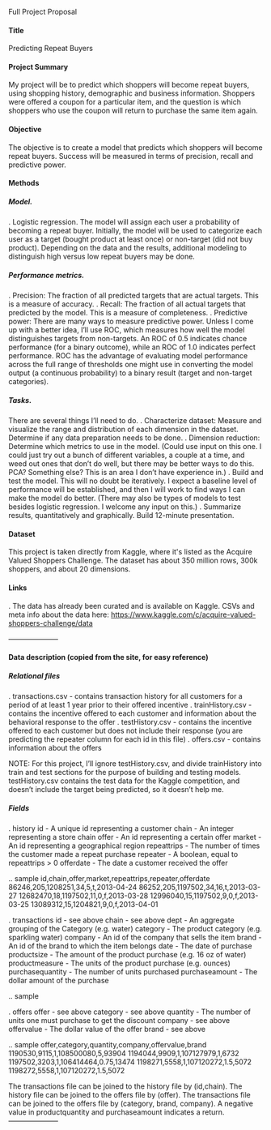 Full Project Proposal

#### Title
Predicting Repeat Buyers

#### Project Summary
My project will be to predict which shoppers will become repeat buyers, using shopping history, demographic and business information.  Shoppers were offered a coupon for a particular item, and the question is which shoppers who use the coupon will return to purchase the same item again.

#### Objective
The objective is to create a model that predicts which shoppers will become repeat buyers.  Success will be measured in terms of precision, recall and predictive power. 

#### Methods
##### Model.
. Logistic regression.  The model will assign each user a probability of becoming a repeat buyer.  Initially, the model will be used to categorize each user as a target (bought product at least once) or non-target (did not buy product).  Depending on the data and the results, additional modeling to distinguish high versus low repeat buyers may be done. 

##### Performance metrics.
. Precision:  The fraction of all predicted targets that are actual targets.  This is a measure of accuracy.
. Recall:  The fraction of all actual targets that predicted by the model.  This is a measure of completeness.
. Predictive power:  There are many ways to measure predictive power.  Unless I come up with a better idea, I’ll use ROC, which measures how well the model distinguishes targets from non-targets.  An ROC of 0.5 indicates chance performance (for a binary outcome), while an ROC of 1.0 indicates perfect performance.  ROC has the advantage of evaluating model performance across the full range of thresholds one might use in converting the model output (a continuous probability) to a binary result (target and non-target categories).

##### Tasks.
There are several things I’ll need to do.
. Characterize dataset:  Measure and visualize the range and distribution of each dimension in the dataset.  Determine if any data preparation needs to be done.
. Dimension reduction:  Determine which metrics to use in the model.  (Could use input on this one.  I could just try out a bunch of different variables, a couple at a time, and weed out ones that don’t do well, but there may be better ways to do this.  PCA?  Something else?  This is an area I don’t have experience in.)
. Build and test the model.  This will no doubt be iteratively.  I expect a baseline level of performance will be established, and then I will work to find ways I can make the model do better.  (There may also be types of models to test besides logistic regression.  I welcome any input on this.)
. Summarize results, quantitatively and graphically.  Build 12-minute presentation.

#### Dataset
This project is taken directly from Kaggle, where it's listed as the Acquire Valued Shoppers Challenge. The dataset has about 350 million rows, 300k shoppers, and about 20 dimensions. 

#### Links
. The data has already been curated and is available on Kaggle.  CSVs and meta info about the data here:  https://www.kaggle.com/c/acquire-valued-shoppers-challenge/data

———————
#### Data description (copied from the site, for easy reference)

##### Relational files
. transactions.csv - contains transaction history for all customers for a period of at least 1 year prior to their offered incentive
. trainHistory.csv - contains the incentive offered to each customer and information about the behavioral response to the offer
. testHistory.csv - contains the incentive offered to each customer but does not include their response (you are predicting the repeater column for each id in this file)
. offers.csv - contains information about the offers

NOTE:  For this project, I’ll ignore testHistory.csv, and divide trainHistory into train and test sections for the purpose of building and testing models.  testHistory.csv contains the test data for the Kaggle competition, and doesn’t include the target being predicted, so it doesn’t help me.

##### Fields
. history
id - A unique id representing a customer
chain - An integer representing a store chain
offer - An id representing a certain offer
market - An id representing a geographical region
repeattrips - The number of times the customer made a repeat purchase
repeater - A boolean, equal to repeattrips > 0
offerdate - The date a customer received the offer

.. sample
id,chain,offer,market,repeattrips,repeater,offerdate
86246,205,1208251,34,5,t,2013-04-24
86252,205,1197502,34,16,t,2013-03-27
12682470,18,1197502,11,0,f,2013-03-28
12996040,15,1197502,9,0,f,2013-03-25
13089312,15,1204821,9,0,f,2013-04-01

. transactions
id - see above
chain - see above
dept - An aggregate grouping of the Category (e.g. water)
category - The product category (e.g. sparkling water)
company - An id of the company that sells the item
brand - An id of the brand to which the item belongs
date - The date of purchase
productsize - The amount of the product purchase (e.g. 16 oz of water)
productmeasure - The units of the product purchase (e.g. ounces)
purchasequantity - The number of units purchased
purchaseamount - The dollar amount of the purchase

.. sample
<pending>

. offers
offer - see above
category - see above
quantity - The number of units one must purchase to get the discount
company - see above
offervalue - The dollar value of the offer
brand - see above

.. sample
offer,category,quantity,company,offervalue,brand
1190530,9115,1,108500080,5,93904
1194044,9909,1,107127979,1,6732
1197502,3203,1,106414464,0.75,13474
1198271,5558,1,107120272,1.5,5072
1198272,5558,1,107120272,1.5,5072

The transactions file can be joined to the history file by (id,chain). The history file can be joined to the offers file by (offer). The transactions file can be joined to the offers file by (category, brand, company). A negative value in productquantity and purchaseamount indicates a return.
———————
